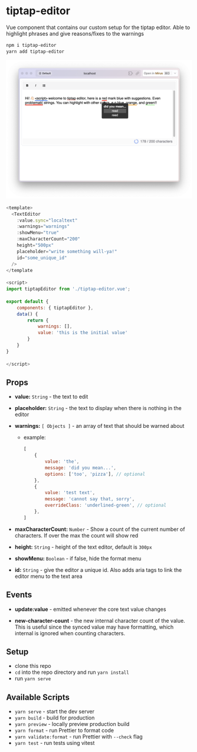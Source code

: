 # tiptap-editor

Vue component that contains our custom setup for the tiptap editor. Able to highlight phrases and give reasons/fixes to the warnings

```bash
npm i tiptap-editor
yarn add tiptap-editor
```

![example image](img/example.png)

```js
<template>
  <TextEditor
	:value.sync="localtext"
	:warnings="warnings"
	:showMenu="true"
	:maxCharacterCount="200"
	height="500px"
	placeholder="write something will-ya!"
	id="some_unique_id"
  />
</template

<script>
import tiptapEditor from './tiptap-editor.vue';

export default {
	components: { tiptapEditor },
	data() {
		return {
			warnings: [],
			value: 'this is the initial value'
		}
	}
}

</script>
```

## Props


- **value:** `String` - the text to edit

- **placeholder:** `String` - the text to display when there is nothing in the editor

- **warnings:** `[ Objects ]` - an array of text that should be warned about

	- example:
		```js
		[
			{
				value: 'the',
				message: 'did you mean...',
				options: ['too', 'pizza'], // optional
			},
			{
				value: 'test text',
				message: 'cannot say that, sorry',
				overrideClass: 'underlined-green', // optional
			},
		]
		```

- **maxCharacterCount:** `Number` - Show a count of the current number of characters. If over the max the count will show red

- **height:** `String` - height of the text editor, default is `300px`

- **showMenu:** `Boolean` - if false, hide the format menu

- **id:** `String` - give the editor a unique id. Also adds aria tags to link the editor menu to the text area

## Events

- **update:value** - emitted whenever the core text value changes

- **new-character-count** - the new internal character count of the value. This is useful since the synced value may have formatting, which internal is ignored when counting characters.

## Setup

- clone this repo
- `cd` into the repo directory and run `yarn install`
- run `yarn serve`

## Available Scripts

- `yarn serve` - start the dev server
- `yarn build` - build for production
- `yarn preview` - locally preview production build
- `yarn format` - run Prettier to format code
- `yarn validate:format` - run Prettier with `--check` flag
- `yarn test` - run tests using vitest
